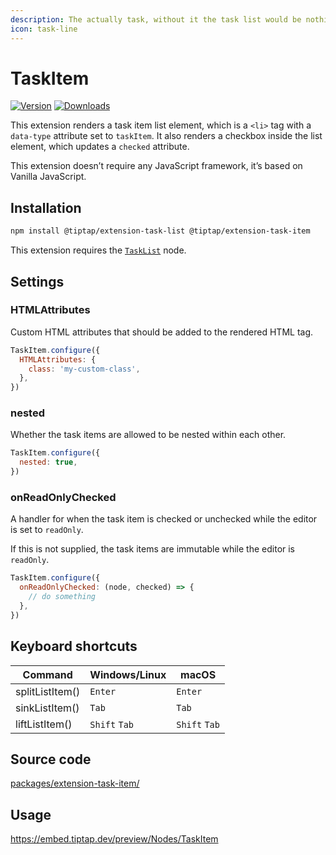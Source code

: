 ```yaml
---
description: The actually task, without it the task list would be nothing.
icon: task-line
---
```


# TaskItem

[![Version](https://img.shields.io/npm/v/@tiptap/extension-task-item.svg?label=version)](https://www.npmjs.com/package/@tiptap/extension-task-item)
[![Downloads](https://img.shields.io/npm/dm/@tiptap/extension-task-item.svg)](https://npmcharts.com/compare/@tiptap/extension-task-item?minimal=true)

This extension renders a task item list element, which is a `<li>` tag with a `data-type` attribute set to `taskItem`. It also renders a checkbox inside the list element, which updates a `checked` attribute.

This extension doesn’t require any JavaScript framework, it’s based on Vanilla JavaScript.

## Installation

```bash
npm install @tiptap/extension-task-list @tiptap/extension-task-item
```

This extension requires the [`TaskList`](/api/nodes/task-list) node.

## Settings

### HTMLAttributes

Custom HTML attributes that should be added to the rendered HTML tag.

```js
TaskItem.configure({
  HTMLAttributes: {
    class: 'my-custom-class',
  },
})
```

### nested

Whether the task items are allowed to be nested within each other.

```js
TaskItem.configure({
  nested: true,
})
```

### onReadOnlyChecked

A handler for when the task item is checked or unchecked while the editor is set to `readOnly`.

If this is not supplied, the task items are immutable while the editor is `readOnly`.

```js
TaskItem.configure({
  onReadOnlyChecked: (node, checked) => {
    // do something
  },
})
```

## Keyboard shortcuts

| Command         | Windows/Linux      | macOS              |
| --------------- | ------------------ | ------------------ |
| splitListItem() | `Enter`            | `Enter`            |
| sinkListItem()  | `Tab`              | `Tab`              |
| liftListItem()  | `Shift`&nbsp;`Tab` | `Shift`&nbsp;`Tab` |

## Source code

[packages/extension-task-item/](https://github.com/ueberdosis/tiptap/blob/main/packages/extension-task-item/)

## Usage

https://embed.tiptap.dev/preview/Nodes/TaskItem

